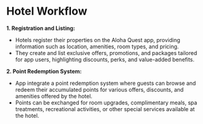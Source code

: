 # Hotel Workflow

**1. Registration and Listing:**

- Hotels register their properties on the Aloha Quest app, providing information such as location, amenities, room types, and pricing.
- They create and list exclusive offers, promotions, and packages tailored for app users, highlighting discounts, perks, and value-added benefits.

**2. Point Redemption System:**

- App integrate a point redemption system where guests can browse and redeem their accumulated points for various offers, discounts, and amenities offered by the hotel.
- Points can be exchanged for room upgrades, complimentary meals, spa treatments, recreational activities, or other special services available at the hotel.
